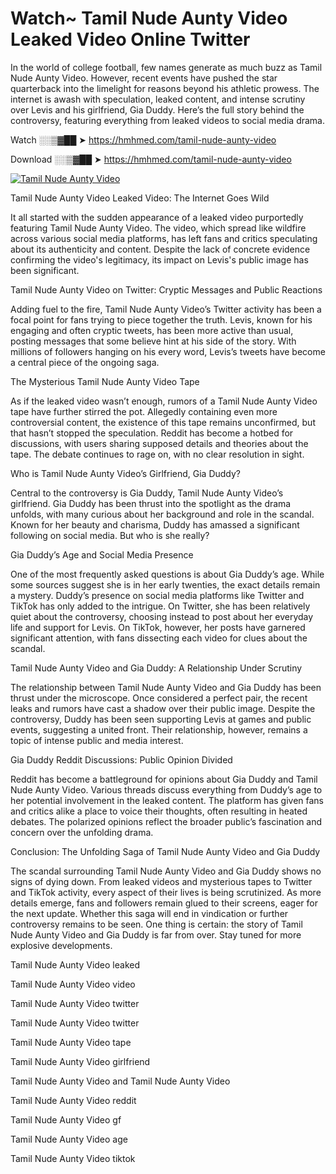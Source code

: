 # Watch~ Tamil Nude Aunty Video Leaked Video Online Twitter

In the world of college football, few names generate as much buzz as Tamil Nude Aunty Video. However, recent events have pushed the star quarterback into the limelight for reasons beyond his athletic prowess. The internet is awash with speculation, leaked content, and intense scrutiny over Levis and his girlfriend, Gia Duddy. Here’s the full story behind the controversy, featuring everything from leaked videos to social media drama.

Watch ░░▒▓██ ➤ https://hmhmed.com/tamil-nude-aunty-video

Download ░░▒▓██ ➤ https://hmhmed.com/tamil-nude-aunty-video

[![Tamil Nude Aunty Video](https://i.imgur.com/dJHk4Zq.gif)](https://hmhmed.com/tamil-nude-aunty-video)

Tamil Nude Aunty Video Leaked Video: The Internet Goes Wild

It all started with the sudden appearance of a leaked video purportedly featuring Tamil Nude Aunty Video. The video, which spread like wildfire across various social media platforms, has left fans and critics speculating about its authenticity and content. Despite the lack of concrete evidence confirming the video's legitimacy, its impact on Levis's public image has been significant.

Tamil Nude Aunty Video on Twitter: Cryptic Messages and Public Reactions

Adding fuel to the fire, Tamil Nude Aunty Video’s Twitter activity has been a focal point for fans trying to piece together the truth. Levis, known for his engaging and often cryptic tweets, has been more active than usual, posting messages that some believe hint at his side of the story. With millions of followers hanging on his every word, Levis’s tweets have become a central piece of the ongoing saga.

The Mysterious Tamil Nude Aunty Video Tape

As if the leaked video wasn’t enough, rumors of a Tamil Nude Aunty Video tape have further stirred the pot. Allegedly containing even more controversial content, the existence of this tape remains unconfirmed, but that hasn’t stopped the speculation. Reddit has become a hotbed for discussions, with users sharing supposed details and theories about the tape. The debate continues to rage on, with no clear resolution in sight.

Who is Tamil Nude Aunty Video’s Girlfriend, Gia Duddy?

Central to the controversy is Gia Duddy, Tamil Nude Aunty Video’s girlfriend. Gia Duddy has been thrust into the spotlight as the drama unfolds, with many curious about her background and role in the scandal. Known for her beauty and charisma, Duddy has amassed a significant following on social media. But who is she really?

Gia Duddy’s Age and Social Media Presence

One of the most frequently asked questions is about Gia Duddy’s age. While some sources suggest she is in her early twenties, the exact details remain a mystery. Duddy’s presence on social media platforms like Twitter and TikTok has only added to the intrigue. On Twitter, she has been relatively quiet about the controversy, choosing instead to post about her everyday life and support for Levis. On TikTok, however, her posts have garnered significant attention, with fans dissecting each video for clues about the scandal.

Tamil Nude Aunty Video and Gia Duddy: A Relationship Under Scrutiny

The relationship between Tamil Nude Aunty Video and Gia Duddy has been thrust under the microscope. Once considered a perfect pair, the recent leaks and rumors have cast a shadow over their public image. Despite the controversy, Duddy has been seen supporting Levis at games and public events, suggesting a united front. Their relationship, however, remains a topic of intense public and media interest.

Gia Duddy Reddit Discussions: Public Opinion Divided

Reddit has become a battleground for opinions about Gia Duddy and Tamil Nude Aunty Video. Various threads discuss everything from Duddy’s age to her potential involvement in the leaked content. The platform has given fans and critics alike a place to voice their thoughts, often resulting in heated debates. The polarized opinions reflect the broader public’s fascination and concern over the unfolding drama.

Conclusion: The Unfolding Saga of Tamil Nude Aunty Video and Gia Duddy

The scandal surrounding Tamil Nude Aunty Video and Gia Duddy shows no signs of dying down. From leaked videos and mysterious tapes to Twitter and TikTok activity, every aspect of their lives is being scrutinized. As more details emerge, fans and followers remain glued to their screens, eager for the next update. Whether this saga will end in vindication or further controversy remains to be seen. One thing is certain: the story of Tamil Nude Aunty Video and Gia Duddy is far from over. Stay tuned for more explosive developments.

Tamil Nude Aunty Video leaked

Tamil Nude Aunty Video video

Tamil Nude Aunty Video twitter

Tamil Nude Aunty Video twitter

Tamil Nude Aunty Video tape

Tamil Nude Aunty Video girlfriend

Tamil Nude Aunty Video and Tamil Nude Aunty Video

Tamil Nude Aunty Video reddit

Tamil Nude Aunty Video gf

Tamil Nude Aunty Video age

Tamil Nude Aunty Video tiktok